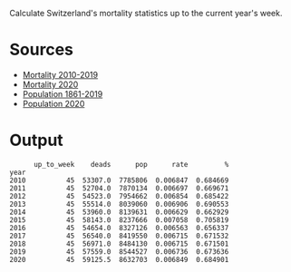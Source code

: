 Calculate Switzerland's mortality statistics up to the current year's week.

# Sources

- [Mortality 2010-2019](https://www.bfs.admin.ch/bfs/de/home/statistiken/gesundheit/gesundheitszustand/sterblichkeit-todesursachen.assetdetail.12607336.html)
- [Mortality 2020](https://www.bfs.admin.ch/bfs/de/home/statistiken/gesundheit/gesundheitszustand/sterblichkeit-todesursachen.assetdetail.14940466.html)
- [Population 1861-2019](https://www.bfs.admin.ch/bfs/de/home/statistiken/bevoelkerung/stand-entwicklung/bevoelkerung.assetdetail.13707405.html)
- [Population 2020](https://www.bfs.admin.ch/bfs/de/home/statistiken/bevoelkerung/stand-entwicklung/bevoelkerung.assetdetail.14027794.html)

# Output

          up_to_week    deads      pop      rate         %
    year                                                  
    2010          45  53307.0  7785806  0.006847  0.684669
    2011          45  52704.0  7870134  0.006697  0.669671
    2012          45  54523.0  7954662  0.006854  0.685422
    2013          45  55514.0  8039060  0.006906  0.690553
    2014          45  53960.0  8139631  0.006629  0.662929
    2015          45  58143.0  8237666  0.007058  0.705819
    2016          45  54654.0  8327126  0.006563  0.656337
    2017          45  56540.0  8419550  0.006715  0.671532
    2018          45  56971.0  8484130  0.006715  0.671501
    2019          45  57559.0  8544527  0.006736  0.673636
    2020          45  59125.5  8632703  0.006849  0.684901
